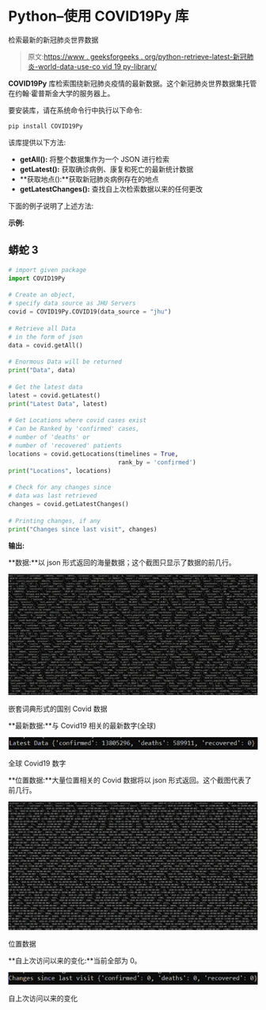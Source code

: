 # Python–使用 COVID19Py 库

检索最新的新冠肺炎世界数据

> 原文:[https://www . geeksforgeeks . org/python-retrieve-latest-新冠肺炎-world-data-use-co vid 19 py-library/](https://www.geeksforgeeks.org/python-retrieve-latest-covid-19-world-data-using-covid19py-library/)

**COVID19Py** 库检索围绕新冠肺炎疫情的最新数据。这个新冠肺炎世界数据集托管在约翰·霍普斯金大学的服务器上。

要安装库，请在系统命令行中执行以下命令:

```py
pip install COVID19Py 

```

该库提供以下方法:

*   **getAll():** 将整个数据集作为一个 JSON 进行检索
*   **getLatest():** 获取确诊病例、康复和死亡的最新统计数据
*   **获取地点():**获取新冠肺炎病例存在的地点
*   **getLatestChanges():** 查找自上次检索数据以来的任何更改

下面的例子说明了上述方法:

**示例:**

## 蟒蛇 3

```py
# import given package
import COVID19Py

# Create an object,
# specify data source as JHU Servers
covid = COVID19Py.COVID19(data_source = "jhu")

# Retrieve all Data
# in the form of json
data = covid.getAll()

# Enormous Data will be returned
print("Data", data) 

# Get the latest data
latest = covid.getLatest()
print("Latest Data", latest)

# Get Locations where covid cases exist
# Can be Ranked by 'confirmed' cases,
# number of 'deaths' or
# number of 'recovered' patients
locations = covid.getLocations(timelines = True,
                               rank_by = 'confirmed')
print("Locations", locations) 

# Check for any changes since
# data was last retrieved
changes = covid.getLatestChanges()

# Printing changes, if any
print("Changes since last visit", changes)
```

**输出:**

**数据:**以 json 形式返回的海量数据；这个截图只显示了数据的前几行。

![Country-wise Covid Data in the Json form  ](img/cebf01ac299e9d34cd52f254e6dcbb0f.png)

嵌套词典形式的国别 Covid 数据

**最新数据:**与 Covid19 相关的最新数字(全球)

![Global Covid19 Numbers](img/f53d3f17993fd309051fe4f3ddc2b1c0.png)

全球 Covid19 数字

**位置数据:**大量位置相关的 Covid 数据将以 json 形式返回。这个截图代表了前几行。

![Location Data](img/a8bb17f98967b98886571cd1858cc341.png)

位置数据

**自上次访问以来的变化:**当前全部为 0。

![Changes since last visit](img/edce71d473c239b25297fe0589ecc02e.png)

自上次访问以来的变化